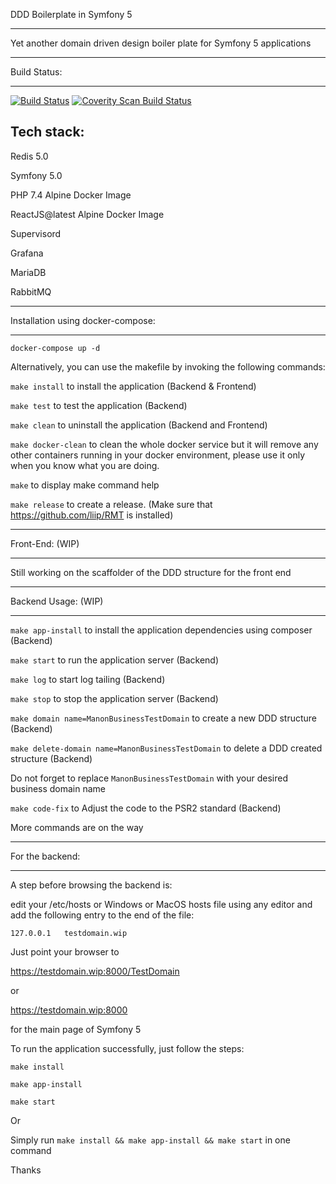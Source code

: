 DDD Boilerplate in Symfony 5
________________________________________________________________________________

Yet another domain driven design boiler plate for Symfony 5 applications



________________________________________________________________________________
Build Status:
________________________________________________________________________________
[![Build Status](https://travis-ci.org/mostafaahamidmanon/symfony5dddboilerplate.svg?branch=master)](https://travis-ci.org/mostafaahamidmanon/symfony5dddboilerplate)
<a href="https://scan.coverity.com/projects/mostafaahamidmanon-symfony5dddboilerplate">
  <img alt="Coverity Scan Build Status"
       src="https://scan.coverity.com/projects/21378/badge.svg"/>
</a>


Tech stack:
------------

Redis 5.0

Symfony 5.0

PHP 7.4 Alpine Docker Image

ReactJS@latest Alpine Docker Image

Supervisord

Grafana

MariaDB

RabbitMQ

________________________________________________________________________________
Installation using docker-compose:
________________________________________________________________________________

``` docker-compose up -d ```

Alternatively, you can use the makefile by invoking the following commands:

``` make install ``` to install the application (Backend & Frontend)

``` make test ``` to test the application (Backend)

``` make clean ``` to uninstall the application (Backend and Frontend)

``` make docker-clean ``` to clean the whole docker service but it will remove any other containers running in your docker environment, please use it only when you know what you are doing.

``` make ``` to display make command help

``` make release ``` to create a release. (Make sure that https://github.com/liip/RMT is installed)


________________________________________________________________________________
Front-End: (WIP)
________________________________________________________________________________

Still working on the scaffolder of the DDD structure for the front end


________________________________________________________________________________
Backend Usage: (WIP)
________________________________________________________________________________

``` make app-install ``` to install the application dependencies using composer (Backend)

``` make start ``` to run the application server (Backend)

``` make log ``` to start log tailing (Backend)

``` make stop ``` to stop the application server (Backend)

``` make domain name=ManonBusinessTestDomain ``` to create a new DDD structure (Backend)

``` make delete-domain name=ManonBusinessTestDomain ``` to delete a DDD created structure (Backend)

Do not forget to replace ``` ManonBusinessTestDomain ``` with your desired business domain name

``` make code-fix ``` to Adjust the code to the PSR2 standard (Backend)

More commands are on the way


________________________________________________________________________________
For the backend:
________________________________________________________________________________

A step before browsing the backend is:

edit your /etc/hosts or Windows or MacOS hosts file using any editor and add the following entry to the end of the file:

``` 127.0.0.1   testdomain.wip ```

Just point your browser to 

https://testdomain.wip:8000/TestDomain 

or 

https://testdomain.wip:8000 

for the main page of Symfony 5

To run the application successfully, just follow the steps:

``` make install ```

``` make app-install ```

``` make start ```

Or

Simply run ``` make install && make app-install && make start ``` in one command


Thanks